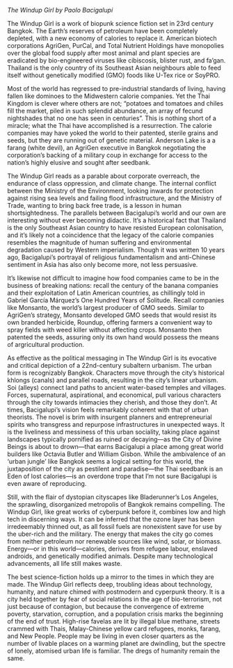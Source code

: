 *The Windup Girl by Paolo Bacigalupi*

The Windup Girl is a work of biopunk science fiction set in 23rd century Bangkok. The Earth’s reserves of petroleum have been completely depleted, with a new economy of calories to replace it. American biotech corporations AgriGen, PurCal, and Total Nutrient Holdings have monopolies over the global food supply after most animal and plant species are eradicated by bio-engineered viruses like cibiscosis, blister rust, and fa’gan. Thailand is the only country of its Southeast Asian neighbours able to feed itself without genetically modified (GMO) foods like U-Tex rice or SoyPRO. 

Most of the world has regressed to pre-industrial standards of living, having fallen like dominoes to the Midwestern calorie companies. Yet the Thai Kingdom is clever where others are not; “potatoes and tomatoes and chiles fill the market, piled in such splendid abundance, an array of fecund nightshades that no one has seen in centuries”. This is nothing short of a miracle; what the Thai have accomplished is a resurrection. The calorie companies may have yoked the world to their patented, sterile grains and seeds, but they are running out of genetic material. Anderson Lake is a a farang (white devil), an AgriGen executive in Bangkok negotiating the corporation’s backing of a military coup in exchange for access to the nation’s highly elusive and sought after seedbank.  

The Windup Girl reads as a parable about corporate overreach, the endurance of class oppression, and climate change. The internal conflict between the Ministry of the Environment, looking inwards for protection against rising sea levels and failing flood infrastructure, and the Ministry of Trade, wanting to bring back free trade, is a lesson in human shortsightedness. The parallels between Bacigalupi’s world and our own are interesting without ever becoming didactic. It’s a historical fact that Thailand is the only Southeast Asian country to have resisted European colonisation, and it’s likely not a coincidence that the legacy of the calorie companies resembles the magnitude of human suffering and environmental degradation caused by Western imperialism. Though it was written 10 years ago, Bacigalupi’s portrayal of religious fundamentalism and anti-Chinese sentiment in Asia has also only become more, not less persuasive. 

It’s likewise not difficult to imagine how food companies came to be in the business of breaking nations: recall the century of the banana companies and their exploitation of Latin American countries, as chillingly told in Gabriel García Márquez’s One Hundred Years of Solitude. Recall companies like Monsanto, the world’s largest producer of GMO seeds. Similar to AgriGen’s strategy, Monsanto developed GMO seeds that would resist its own branded herbicide, Roundup, offering farmers a convenient way to spray fields with weed killer without affecting crops. Monsanto then patented the seeds, assuring only its own hand would possess the means of argricultural production. 

As effective as the political messaging in The Windup Girl is its evocative and critical depiction of a 22nd-century subaltern urbanism. The urban form is recognizably Bangkok. Characters move through the city’s historical khlongs (canals) and parallel roads, resulting in the city’s linear urbanism. Soi (alleys) connect land paths to ancient water-based temples and villages. Forces, supernatural, aspirational, and economical, pull various characters through the city towards intimacies they cherish, and those they don’t. At times, Bacigalupi’s vision feels remarkably coherent with that of urban theorists. The novel is brim with insurgent planners and entrepreneurial spirits who transgress and repurpose infrastructures in unexpected ways. It is the liveliness and messiness of this urban sociality, taking place against landscapes typically pornified as ruined or decaying—as the City of Divine Beings is about to drown—that earns Bacigalupi a place among great world builders like Octavia Butler and William Gisbon. While the ambivalence of an ‘urban jungle’ like Bangkok seems a logical setting for this world, the juxtaposition of the city as pestilent and paradise—the Thai seedbank is an Eden of lost calories—is an overdone trope that I’m not sure Bacigalupi is even aware of reproducing.

Still, with the flair of dystopian cityscapes like Bladerunner’s Los Angeles, the sprawling, disorganized metropolis of Bangkok remains compelling. The Windup Girl, like great works of cyberpunk before it, combines low and high tech in discerning ways. It can be inferred that the ozone layer has been irredeemably thinned out, as all fossil fuels are nonexistent save for use by the uber-rich and the military. The energy that makes the city go comes from neither petroleum nor renewable sources like wind, solar, or biomass. Energy—or in this world—calories, derives from refugee labour, enslaved androids, and genetically modified animals. Despite many technological advancements, all life still makes waste.

The best science-fiction holds up a mirror to the times in which they are made. The Windup Girl reflects deep, troubling ideas about technology, humanity, and nature chimed with postmodern and cyperpunk theory. It is a city held together by fear of social relations in the age of bio-terrorism, not just because of contagion, but because the convergence of extreme poverty, starvation, corruption, and a population crisis marks the beginning of the end of trust. High-rise favelas are lit by illegal blue methane, streets crammed with Thais, Malay-Chinese yellow card refugees, monks, farang, and New People. People may be living in even closer quarters as the number of livable places on a warming planet are dwindling, but the spectre of lonely, atomised urban life is familiar. The dregs of humanity remain the same. 
